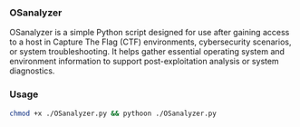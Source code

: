 ### OSanalyzer
OSanalyzer is a simple Python script designed for use after gaining access to a host in Capture The Flag (CTF) environments, cybersecurity scenarios, or system troubleshooting.
It helps gather essential operating system and environment information to support post-exploitation analysis or system diagnostics.
### Usage

```bash
chmod +x ./OSanalyzer.py && pythoon ./OSanalyzer.py
```
